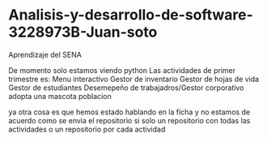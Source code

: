 # Analisis-y-desarrollo-de-software-3228973B-Juan-soto
Aprendizaje del SENA

De momento solo estamos viendo python
Las actividades de primer trimestre es:
Menu interactivo
Gestor de inventario
Gestor de hojas de vida
Gestor de estudiantes
Desemepeño de trabajadros/Gestor corporativo
adopta una mascota
poblacion

ya otra cosa es que hemos estado hablando en la ficha y no estamos de acuerdo como se envia el repositorio 
si solo un repositorio con todas las actividades o un repositorio por cada actividad
